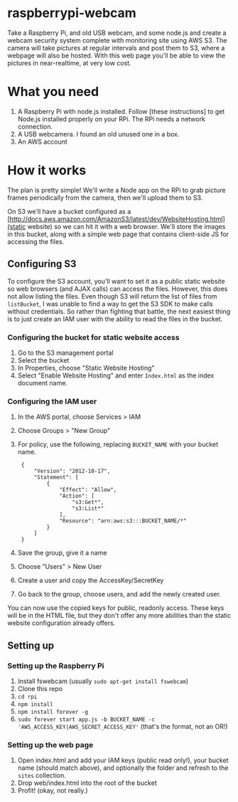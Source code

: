 # raspberrypi-webcam
Take a Raspberry Pi, and old USB webcam, and some node.js and create a webcam security system complete with monitoring site using AWS S3.  The camera will take pictures at regular intervals and post them to S3, where a webpage will also be hosted.  With this web page you'll be able to view the pictures in near-realtime, at very low cost.

# What you need

1. A Raspberry Pi with node.js installed.  Follow [these instructions] to get Node.js installed properly on your RPi.  The RPi needs a network connection.
2. A USB webcamera.  I found an old unused one in a box.
3. An AWS account

# How it works

The plan is pretty simple!  We'll write a Node app on the RPi to grab picture frames periodically from the camera, then we'll upload them to S3.

On S3 we'll have a bucket configured as a [http://docs.aws.amazon.com/AmazonS3/latest/dev/WebsiteHosting.html](static website) so we can hit it with a web browser.  We'll store the images in this bucket, along with a simple web page that contains client-side JS for accessing the files.  


## Configuring S3

To configure the S3 account, you'll want to set it as a public static website so web browsers (and AJAX calls) can access the files.  However, this does not allow listing the files.  Even though S3 will return the list of files from `listBucket`, I was unable to find a way to get the S3 SDK to make calls without credentials.  So rather than fighting that battle, the next easiest thing is to just create an IAM user with the ability to read the files in the bucket.

### Configuring the bucket for static website access

1. Go to the S3 management portal
2. Select the bucket
3. In Properties, choose "Static Website Hosting"
4. Select "Enable Website Hosting" and enter `Index.html` as the index document name.

### Configuring the IAM user

1. In the AWS portal, choose Services > IAM
2. Choose Groups > "New Group"
3. For policy, use the following, replacing `BUCKET_NAME` with your bucket name.

		{
		    "Version": "2012-10-17",
		    "Statement": [
		        {
		            "Effect": "Allow",
		            "Action": [
		                "s3:Get*",
		                "s3:List*"
		            ],
		            "Resource": "arn:aws:s3:::BUCKET_NAME/*"
		        }
		    ]
		}

4. Save the group, give it a name
5. Choose "Users" > New User
6. Create a user and copy the AccessKey/SecretKey
7. Go back to the group, choose users, and add the newly created user.

You can now use the copied keys for public, readonly access.  These keys will be in the HTML file, but they don't offer any more abilities than the static website configuration already offers.

## Setting up

### Setting up the Raspberry Pi

1. Install fswebcam (usually `sudo apt-get install fswebcam`)
2. Clone this repo
3. `cd rpi`
4. `npm install`
5. `npm install forever -g`
6. `sudo forever start app.js -b BUCKET_NAME -c 'AWS_ACCESS_KEY|AWS_SECRET_ACCESS_KEY'` (that's the format, not an OR!)

### Setting up the web page

1.  Open index.html and add your IAM keys (public read only!), your bucket name (should match above), and optionally the folder and refresh to the `sites` collection. 
2. Drop web/index.html into the root of the bucket
3. Profit!  (okay, not really.)


